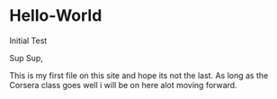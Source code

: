 # Hello-World
Initial Test

Sup Sup,

  This is my first file on this site and hope its not the last. As long as the Corsera class goes well i will be on here alot moving forward.
